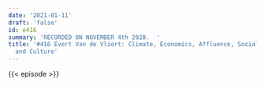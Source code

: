 ```yaml
---
date: '2021-01-11'
draft: 'false'
id: e416
summary: 'RECORDED ON NOVEMBER 4th 2020.  '
title: '#416 Evert Van de Vliert: Climate, Economics, Affluence, Social Organizations,
  and Culture'
---
```

{{< episode >}}
